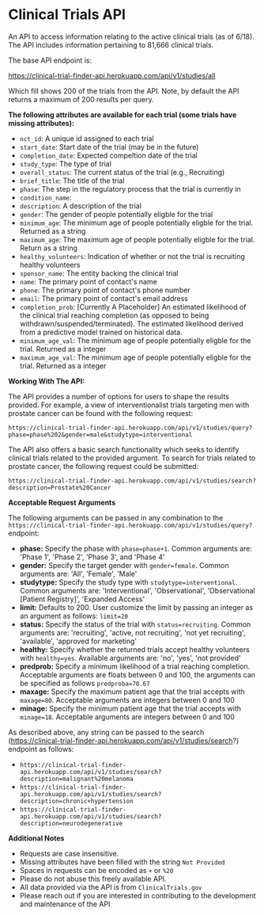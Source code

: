 # Clinical Trials API

An API to access information relating to the active clinical trials (as of 6/18). The API includes information pertaining to 81,666 clinical trials.

The base API endpoint is: 

https://clinical-trial-finder-api.herokuapp.com/api/v1/studies/all

Which fill shows 200 of the trials from the API. Note, by default the API returns a maximum of 200 results per query. 

**The following attributes are available for each trial (some trials have missing attributes):**

- `nct_id`: A unique id assigned to each trial
- `start_date`: Start date of the trial (may be in the future)
- `completion_date`: Expected compeltion date of the trial
- `study_type`: The type of trial 
- `overall_status`: The current status of the trial (e.g., Recruiting)
- `brief_title`: The title of the trial
- `phase`: The step in the regulatory process that the trial is currently in
- `condition_name`: 
- `description`: A description of the trial
- `gender`: The gender of people potentially eligble for the trial
- `minimum_age`: The minimum age of people potentially eligble for the trial. Returned as a string
- `maximum_age`: The maximum age of people potentially eligble for the trial. Return as a string
- `healthy_volunteers`: Indication of whether or not the trial is recruiting healthy volunteers 
- `sponsor_name`: The entity backing the clinical trial
- `name`: The primary point of contact's name
- `phone`: The primary point of contact's phone number
- `email`: The primary point of contact's email address
- `completion_prob`: [Currently A Placeholder] An estimated likelihood of the clinical trial reaching completion (as opposed to being withdrawn/suspended/terminated). The estimated likelihood derived from a predictive model trained on historical data.
- `minimum_age_val`: The minimum age of people potentially eligble for the trial. Returned as a integer
- `maximum_age_val`: The minimum age of people potentially eligble for the trial. Returned as a integer

**Working With The API:**

The API provides a number of options for users to shape the results provided. For example, a view of interventionalist trials targeting men with prostate cancer can be found with the following request: 

`https://clinical-trial-finder-api.herokuapp.com/api/v1/studies/query?phase=phase%202&gender=male&studytype=interventional`

The API also offers a basic search functionality which seeks to identify clinical trials related to the provided argument. To search for trials related to prostate cancer, the following request could be submitted: 

`https://clinical-trial-finder-api.herokuapp.com/api/v1/studies/search?description=Prostate%20Cancer`

**Acceptable Request Arguments**

The following arguments can be passed in any combination to the `https://clinical-trial-finder-api.herokuapp.com/api/v1/studies/query?` endpoint:

- **phase:** Specify the phase with `phase=phase+1`. Common arguments are: 'Phase 1', 'Phase 2', 'Phase 3', and 'Phase 4'
- **gender:** Specify the target gender with `gender=female`. Common arguments are: 'All', 'Female', 'Male'
- **studytype:** Specify the study type with `studytype=interventional`. Common arguments are: 'Interventional', 'Observational', 'Observational [Patient Registry]', 'Expanded Access'
- **limit:** Defaults to 200. User customize the limit by passing an integer as an argument as follows: `limit=20`
- **status:** Specify the status of the trial with `status=recruiting`. Common arguments are: 'recruiting', 'active, not recruiting', 'not yet recruiting', 'available', 'approved for marketing'
- **healthy:** Specify whether the returned trials accept healthy volunteers with `healthy=yes`. Available arguments are: 'no', 'yes', 'not provided'
- **predprob:** Specify a minimum likelihood of a trial reaching completion. Acceptable arguments are floats between 0 and 100, the arguments can be specified as follows `predproba=70.67`
- **maxage:** Specify the maximum patient age that the trial accepts with `maxage=80`. Acceptable arguments are integers between 0 and 100
- **minage:** Specify the minimum patient age that the trial accepts with `minage=18`. Acceptable arguments are integers between 0 and 100

As described above, any string can be passed to the search (https://clinical-trial-finder-api.herokuapp.com/api/v1/studies/search?) endpoint as follows: 

- `https://clinical-trial-finder-api.herokuapp.com/api/v1/studies/search?description=malignant%20melanoma`
- `https://clinical-trial-finder-api.herokuapp.com/api/v1/studies/search?description=chronic+hypertension`
- `https://clinical-trial-finder-api.herokuapp.com/api/v1/studies/search?description=neurodegenerative`

**Additional Notes**

- Requests are case insensitive.
- Missing attributes have been filled with the string `Not Provided`
- Spaces in requests can be encoded as `+` or `%20`
- Please do not abuse this freely available API.
- All data provided via the API is from `ClinicalTrials.gov` 
- Please reach out if you are interested in contributing to the development and maintenance of the API
